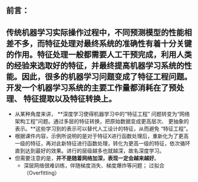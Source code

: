## 前言：
传统机器学习实际操作过程中，不同预测模型的性能相差不多，而特征处理对最终系统的准确性有着十分关键的作用。特征处理一般都需要人工干预完成，利用人类的经验来选取好的特征，并最终提高机器学习系统的性能。因此，**很多的机器学习问题变成了特征工程问题。开发一个机器学习系统的主要工作量都消耗在了预处理、 特征提取以及特征转换上。**
-
- 从某种角度来讲， **深度学习使得机器学习中的“特征工程” 问题转变为“网络架构工程”问题。通过多层的特征转换，把原始数据变成更高层次、 更抽象的表示。**这些学习到的表示可以替代人工设计的特征，从而避免 “特征工程”。
- 根据课件内容，示例所说明的是对于特征X进行函数处理后，重新化为了更高一级的特征，再对此新特征进行函数处理，转化为更高一级的特征，依次循环直到达到最好的效果。进行的层级越多也就越深，故名深度学习。
- 但需要注意的是，**并不是随着网络加深，表现一定会越来越好**。
	- 深层网络很难训练，伴随梯度消失、梯度爆炸等问题；
	  过拟合（Overfitting）